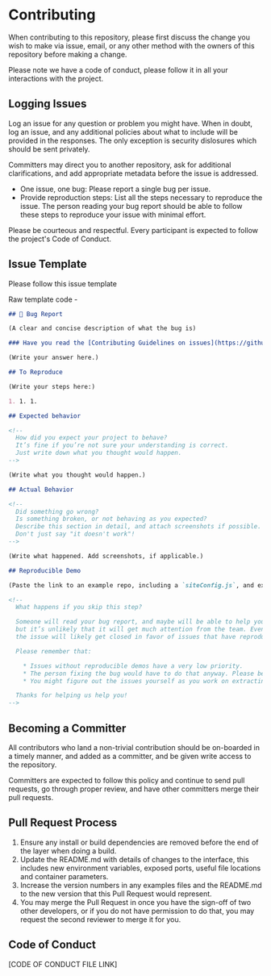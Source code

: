 # Contributing

When contributing to this repository, please first discuss the change you wish to make via issue,
email, or any other method with the owners of this repository before making a change.

Please note we have a code of conduct, please follow it in all your interactions with the project.

## Logging Issues

Log an issue for any question or problem you might have. When in doubt, log an issue, and any additional policies about what to include will be provided in the responses. The only exception is security dislosures which should be sent privately.

Committers may direct you to another repository, ask for additional clarifications, and add appropriate metadata before the issue is addressed.

- One issue, one bug: Please report a single bug per issue.
- Provide reproduction steps: List all the steps necessary to reproduce the issue. The person reading your bug report should be able to follow these steps to reproduce your issue with minimal effort.

Please be courteous and respectful. Every participant is expected to follow the project's Code of Conduct.

## Issue Template

Please follow this issue template

Raw template code -

```md
## 🐛 Bug Report

(A clear and concise description of what the bug is)

### Have you read the [Contributing Guidelines on issues](https://github.com/facebook/Docusaurus/blob/master/CONTRIBUTING.md#reporting-new-issues)?

(Write your answer here.)

## To Reproduce

(Write your steps here:)

1. 1. 1.

## Expected behavior

<!--
  How did you expect your project to behave?
  It’s fine if you’re not sure your understanding is correct.
  Just write down what you thought would happen.
-->

(Write what you thought would happen.)

## Actual Behavior

<!--
  Did something go wrong?
  Is something broken, or not behaving as you expected?
  Describe this section in detail, and attach screenshots if possible.
  Don't just say "it doesn't work"!
-->

(Write what happened. Add screenshots, if applicable.)

## Reproducible Demo

(Paste the link to an example repo, including a `siteConfig.js`, and exact instructions to reproduce the issue.)

<!--
  What happens if you skip this step?

  Someone will read your bug report, and maybe will be able to help you,
  but it’s unlikely that it will get much attention from the team. Eventually,
  the issue will likely get closed in favor of issues that have reproducible demos.

  Please remember that:

    * Issues without reproducible demos have a very low priority.
    * The person fixing the bug would have to do that anyway. Please be respectful of their time.
    * You might figure out the issues yourself as you work on extracting it.

  Thanks for helping us help you!
-->
```

## Becoming a Committer

All contributors who land a non-trivial contribution should be on-boarded in a timely manner, and added as a committer, and be given write access to the repository.

Committers are expected to follow this policy and continue to send pull requests, go through proper review, and have other committers merge their pull requests.

## Pull Request Process

1. Ensure any install or build dependencies are removed before the end of the layer when doing a
   build.
2. Update the README.md with details of changes to the interface, this includes new environment
   variables, exposed ports, useful file locations and container parameters.
3. Increase the version numbers in any examples files and the README.md to the new version that this
   Pull Request would represent.
4. You may merge the Pull Request in once you have the sign-off of two other developers, or if you
   do not have permission to do that, you may request the second reviewer to merge it for you.

## Code of Conduct

[CODE OF CONDUCT FILE LINK]
